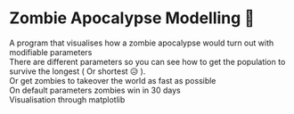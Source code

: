 # Zombie Apocalypse Modelling 🧟 <br />
A program that visualises how a zombie apocalypse would turn out with modifiable parameters  <br />
There are different parameters so you can see how to get the population to survive the longest ( Or shortest 😥 ).    <br />
Or get zombies to takeover the world as fast as possible <br />
On default parameters zombies win in 30 days <br />
Visualisation through matplotlib
